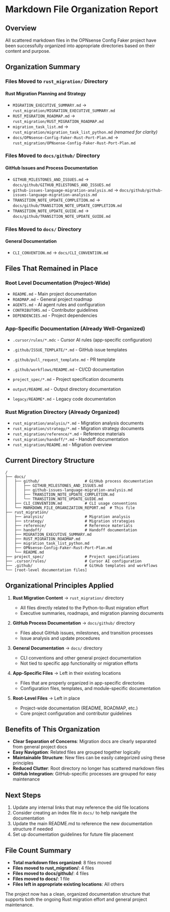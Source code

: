 # Markdown File Organization Report

## Overview

All scattered markdown files in the OPNsense Config Faker project have been successfully organized into appropriate directories based on their content and purpose.

## Organization Summary

### Files Moved to `rust_migration/` Directory

#### Rust Migration Planning and Strategy

- `MIGRATION_EXECUTIVE_SUMMARY.md` → `rust_migration/MIGRATION_EXECUTIVE_SUMMARY.md`
- `RUST_MIGRATION_ROADMAP.md` → `rust_migration/RUST_MIGRATION_ROADMAP.md`
- `migration_task_list.md` → `rust_migration/migration_task_list_python.md` *(renamed for clarity)*
- `docs/OPNsense-Config-Faker-Rust-Port-Plan.md` → `rust_migration/OPNsense-Config-Faker-Rust-Port-Plan.md`

### Files Moved to `docs/github/` Directory

#### GitHub Issues and Process Documentation

- `GITHUB_MILESTONES_AND_ISSUES.md` → `docs/github/GITHUB_MILESTONES_AND_ISSUES.md`
- `github-issues-language-migration-analysis.md` → `docs/github/github-issues-language-migration-analysis.md`
- `TRANSITION_NOTE_UPDATE_COMPLETION.md` → `docs/github/TRANSITION_NOTE_UPDATE_COMPLETION.md`
- `TRANSITION_NOTE_UPDATE_GUIDE.md` → `docs/github/TRANSITION_NOTE_UPDATE_GUIDE.md`

### Files Moved to `docs/` Directory

#### General Documentation

- `CLI_CONVENTION.md` → `docs/CLI_CONVENTION.md`

## Files That Remained in Place

### Root Level Documentation (Project-Wide)

- `README.md` - Main project documentation
- `ROADMAP.md` - General project roadmap
- `AGENTS.md` - AI agent rules and configuration
- `CONTRIBUTORS.md` - Contributor guidelines
- `DEPENDENCIES.md` - Project dependencies

### App-Specific Documentation (Already Well-Organized)

- `.cursor/rules/*.mdc` - Cursor AI rules (app-specific configuration)

- `.github/ISSUE_TEMPLATE/*.md` - GitHub issue templates

- `.github/pull_request_template.md` - PR template

- `.github/workflows/README.md` - CI/CD documentation

- `project_spec/*.md` - Project specification documents

- `output/README.md` - Output directory documentation

- `legacy/README*.md` - Legacy code documentation

### Rust Migration Directory (Already Organized)

- `rust_migration/analysis/*.md` - Migration analysis documents
- `rust_migration/strategy/*.md` - Migration strategy documents
- `rust_migration/reference/*.md` - Reference materials
- `rust_migration/handoff/*.md` - Handoff documentation
- `rust_migration/README.md` - Migration overview

## Current Directory Structure

```text
/
├── docs/
│   ├── github/                    # GitHub process documentation
│   │   ├── GITHUB_MILESTONES_AND_ISSUES.md
│   │   ├── github-issues-language-migration-analysis.md
│   │   ├── TRANSITION_NOTE_UPDATE_COMPLETION.md
│   │   └── TRANSITION_NOTE_UPDATE_GUIDE.md
│   ├── CLI_CONVENTION.md          # CLI usage conventions
│   └── MARKDOWN_FILE_ORGANIZATION_REPORT.md  # This file
├── rust_migration/
│   ├── analysis/                  # Migration analysis
│   ├── strategy/                  # Migration strategies
│   ├── reference/                 # Reference materials
│   ├── handoff/                   # Handoff documentation
│   ├── MIGRATION_EXECUTIVE_SUMMARY.md
│   ├── RUST_MIGRATION_ROADMAP.md
│   ├── migration_task_list_python.md
│   ├── OPNsense-Config-Faker-Rust-Port-Plan.md
│   └── README.md
├── project_spec/                  # Project specifications
├── .cursor/rules/                 # Cursor AI configuration
├── .github/                       # GitHub templates and workflows
└── [root-level documentation files]
```

## Organizational Principles Applied

1. **Rust Migration Content** → `rust_migration/` directory

   - All files directly related to the Python-to-Rust migration effort
   - Executive summaries, roadmaps, and migration planning documents

2. **GitHub Process Documentation** → `docs/github/` directory

   - Files about GitHub issues, milestones, and transition processes
   - Issue analysis and update procedures

3. **General Documentation** → `docs/` directory

   - CLI conventions and other general project documentation
   - Not tied to specific app functionality or migration efforts

4. **App-Specific Files** → Left in their existing locations

   - Files that are properly organized in app-specific directories
   - Configuration files, templates, and module-specific documentation

5. **Root-Level Files** → Left in place

   - Project-wide documentation (README, ROADMAP, etc.)
   - Core project configuration and contributor guidelines

## Benefits of This Organization

- **Clear Separation of Concerns**: Migration docs are clearly separated from general project docs
- **Easy Navigation**: Related files are grouped together logically
- **Maintainable Structure**: New files can be easily categorized using these principles
- **Reduced Clutter**: Root directory no longer has scattered markdown files
- **GitHub Integration**: GitHub-specific processes are grouped for easy maintenance

## Next Steps

1. Update any internal links that may reference the old file locations
2. Consider creating an index file in `docs/` to help navigate the documentation
3. Update the main README.md to reference the new documentation structure if needed
4. Set up documentation guidelines for future file placement

## File Count Summary

- **Total markdown files organized**: 8 files moved
- **Files moved to rust_migration/**: 4 files
- **Files moved to docs/github/**: 4 files
- **Files moved to docs/**: 1 file
- **Files left in appropriate existing locations**: All others

The project now has a clean, organized documentation structure that supports both the ongoing Rust migration effort and general project maintenance.
